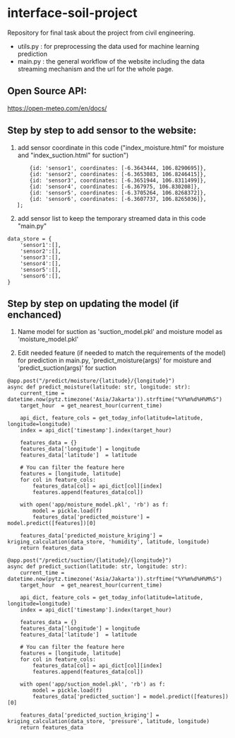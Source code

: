 # interface-soil-project
Repository for final task about the project from civil engineering.

* utils.py : for preprocessing the data used for machine learning prediction
* main.py  : the general workflow of the website including the data streaming mechanism and the url for the whole page.

## Open Source API:
https://open-meteo.com/en/docs/

## Step by step to add sensor to the website:
1. add sensor coordinate in this code ("index_moisture.html" for moisture and "index_suction.html" for suction")
 ```var markerCoordinates = [
        {id: 'sensor1', coordinates: [-6.3643444, 106.8290695]},
        {id: 'sensor2', coordinates: [-6.3653083, 106.8246415]},
        {id: 'sensor3', coordinates: [-6.3651944, 106.8311499]},
        {id: 'sensor4', coordinates: [-6.367975, 106.830208]},
        {id: 'sensor5', coordinates: [-6.3705264, 106.8268372]},
        {id: 'sensor6', coordinates: [-6.3607737, 106.8265036]},
    ];
```

2. add sensor list to keep the temporary streamed data in this code "main.py"
```
data_store = {
    'sensor1':[], 
    'sensor2':[], 
    'sensor3':[], 
    'sensor4':[], 
    'sensor5':[],
    'sensor6':[], 
}
```

## Step by step on updating the model (if enchanced)
1. Name model for suction as 'suction_model.pkl' and moisture model as 'moisture_model.pkl'

2. Edit needed feature (if needed to match the requirements of the model) for prediction in main.py, 'predict_moisture(args)' for moisture and 'predict_suction(args)' for suction
```
@app.post("/predict/moisture/{latitude}/{longitude}")
async def predict_moisture(latitude: str, longitude: str):
    current_time = datetime.now(pytz.timezone('Asia/Jakarta')).strftime("%Y%m%d%H%M%S")
    target_hour  = get_nearest_hour(current_time)
    
    api_dict, feature_cols = get_today_info(latitude=latitude, longitude=longitude)
    index = api_dict['timestamp'].index(target_hour)

    features_data = {}
    features_data['longitude'] = longitude
    features_data['latitude']  = latitude

    # You can filter the feature here
    features = [longitude, latitude]
    for col in feature_cols:
        features_data[col] = api_dict[col][index]
        features.append(features_data[col])

    with open('app/moisture_model.pkl', 'rb') as f:
        model = pickle.load(f)
        features_data['predicted_moisture'] = model.predict([features])[0]
    
    features_data['predicted_moisture_kriging'] = kriging_calculation(data_store, 'humidity', latitude, longitude)
    return features_data

@app.post("/predict/suction/{latitude}/{longitude}")
async def predict_suction(latitude: str, longitude: str):
    current_time = datetime.now(pytz.timezone('Asia/Jakarta')).strftime("%Y%m%d%H%M%S")
    target_hour  = get_nearest_hour(current_time)
    
    api_dict, feature_cols = get_today_info(latitude=latitude, longitude=longitude)
    index = api_dict['timestamp'].index(target_hour)

    features_data = {}
    features_data['longitude'] = longitude
    features_data['latitude']  = latitude

    # You can filter the feature here
    features = [longitude, latitude]
    for col in feature_cols:
        features_data[col] = api_dict[col][index]
        features.append(features_data[col])

    with open('app/suction_model.pkl', 'rb') as f:
        model = pickle.load(f)
        features_data['predicted_suction'] = model.predict([features])[0]
    
    features_data['predicted_suction_kriging'] = kriging_calculation(data_store, 'pressure', latitude, longitude)
    return features_data
```
